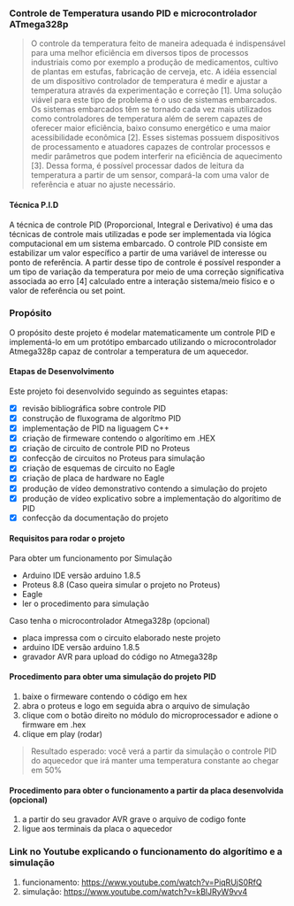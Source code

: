 
### Controle de Temperatura usando PID e microcontrolador ATmega328p

> O controle da temperatura feito de maneira adequada é indispensável para uma melhor eficiência em diversos tipos de processos industriais como por exemplo a produção de medicamentos, cultivo de plantas em estufas, fabricação de cerveja, etc. 
A idéia essencial de um dispositivo controlador de temperatura é medir e ajustar a temperatura através da experimentação e correção [1].  Uma solução viável para este tipo de problema é o uso de sistemas embarcados. 
Os sistemas embarcados têm se tornado cada vez mais utilizados como controladores de temperatura além de serem capazes de oferecer maior eficiência, baixo consumo energético e uma maior acessibilidade econômica [2]. Esses sistemas possuem dispositivos de processamento e atuadores capazes de controlar processos e medir  parâmetros que podem  interferir na eficiência de aquecimento [3].  Dessa forma, é possível processar dados de leitura da temperatura a partir de um sensor,  compará-la com uma valor de referência e atuar no ajuste necessário. 

#### Técnica P.I.D 
A técnica de controle PID (Proporcional, Integral e Derivativo) é uma das técnicas de controle mais utilizadas e pode ser implementada via lógica computacional em um sistema embarcado. O controle PID consiste em estabilizar um valor específico a partir de uma variável de interesse ou ponto de referência. A partir desse tipo de controle é possível responder a um tipo de variação da temperatura por meio de uma correção significativa associada ao erro [4] calculado entre a interação sistema/meio físico e o valor de referência ou set point.

### Propósito 

O propósito  deste projeto é modelar matematicamente um controle PID  e implementá-lo em um  protótipo embarcado utilizando o microcontrolador Atmega328p capaz de  controlar a temperatura de um aquecedor.


#### Etapas de Desenvolvimento
Este projeto foi desenvolvido seguindo as seguintes etapas:

* [x] revisão bibliográfica sobre controle PID
* [x] construção de fluxograma de algorítmo PID  
* [x] implementação de PID na liguagem C++
* [x] criação de firmeware contendo o algorítimo em .HEX
* [x] criação de circuito de controle PID no Proteus
* [x] confecção de circuitos no Proteus para simulação
* [x] criação de esquemas de circuito no Eagle
* [x] criação de placa de hardware no Eagle
* [x] produção de vídeo demonstrativo contendo a simulação do projeto 
* [x] produção de vídeo explicativo sobre a implementação do algorítimo de PID
* [x] confecção da documentação do projeto

#### Requisitos para rodar o projeto

Para obter um funcionamento por Simulação

* Arduino IDE versão arduino 1.8.5
* Proteus 8.8 (Caso queira simular o projeto no Proteus)
* Eagle 
* ler o procedimento para simulação

Caso tenha o microcontrolador Atmega328p (opcional)

* placa impressa com o circuito elaborado neste projeto
* arduino IDE versão arduino 1.8.5
* gravador AVR para upload do código no Atmega328p

#### Procedimento para obter uma simulação do projeto PID

1. baixe o firmeware contendo o código em hex
2. abra o proteus e logo em seguida abra o arquivo de simulação
3. clique com o botão direito no módulo do microprocessador e adione o firmware em .hex 
4. clique em play (rodar)

> Resultado esperado: você verá a partir da simulação o controle PID do aquecedor que irá manter uma temperatura constante ao chegar em 50% 



#### Procedimento para obter o funcionamento a partir da placa desenvolvida (opcional)

1. a partir do seu gravador AVR grave o arquivo de codigo fonte 
2. ligue aos terminais da placa o aquecedor

### Link no Youtube explicando o funcionamento do algorítimo e a simulação

1. funcionamento: https://www.youtube.com/watch?v=PiqRUjS0RfQ
2. simulação: https://www.youtube.com/watch?v=kBlJRyW9vv4






